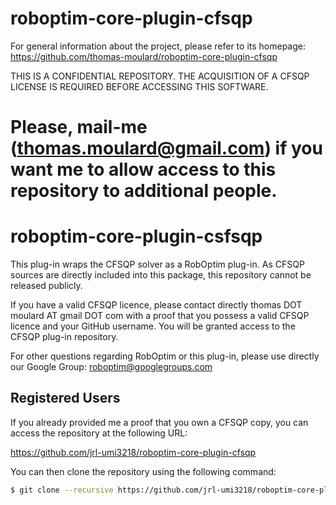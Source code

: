roboptim-core-plugin-cfsqp
==========================

For general information about the project, please refer to its
homepage: https://github.com/thomas-moulard/roboptim-core-plugin-cfsqp

THIS IS A CONFIDENTIAL REPOSITORY. THE ACQUISITION OF A CFSQP LICENSE
IS REQUIRED BEFORE ACCESSING THIS SOFTWARE.

Please, mail-me (thomas.moulard@gmail.com) if you want me to allow
access to this repository to additional people.
=======
roboptim-core-plugin-csfsqp
===========================

This plug-in wraps the CFSQP solver as a RobOptim plug-in. As CFSQP
sources are directly included into this package, this repository
cannot be released publicly.

If you have a valid CFSQP licence, please contact directly thomas DOT
moulard AT gmail DOT com with a proof that you possess a valid CFSQP
licence and your GitHub username. You will be granted access to the
CFSQP plug-in repository.

For other questions regarding RobOptim or this plug-in, please use
directly our Google Group: roboptim@googlegroups.com

Registered Users
----------------

If you already provided me a proof that you own a CFSQP copy,
you can access the repository at the following URL:

https://github.com/jrl-umi3218/roboptim-core-plugin-cfsqp

You can then clone the repository using the following command:
```sh
$ git clone --recursive https://github.com/jrl-umi3218/roboptim-core-plugin-cfsqp.git
```
